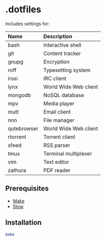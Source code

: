 # .dotfiles

Includes settings for:

| Name        | Description           |
| :---------- | :-------------------- |
| bash        | Interactive shell     |
| git         | Content tracker       |
| gnupg       | Encryption            |
| roff        | Typesetting system    |
| irssi       | IRC client            |
| lynx        | World Wide Web client |
| mongodb     | NoSQL database        |
| mpv         | Media player          |
| mutt        | Email client          |
| nnn         | File manager          |
| qutebrowser | World Wide Web client |
| rtorrent    | Torrent client        |
| sfeed       | RSS parser            |
| tmux        | Terminal multiplexer  |
| vim         | Text editor           |
| zathura     | PDF reader            |

## Prerequisites

- [Make](https://www.gnu.org/software/make/)
- [Stow](https://www.gnu.org/software/stow/)

## Installation

```sh
make
```

